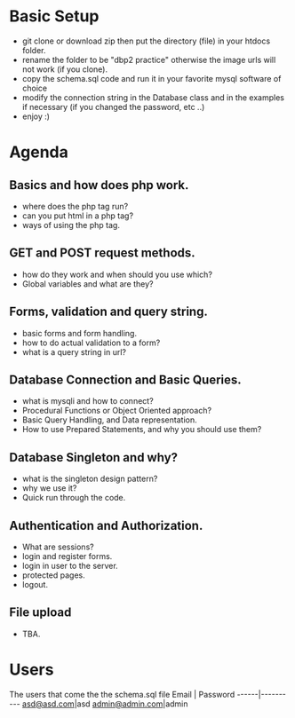 # Basic Setup
  - git clone or download zip then put the directory (file) in your htdocs folder.
  - rename the folder to be "dbp2 practice" otherwise the image urls will not work (if you clone).
  - copy the schema.sql code and run it in your favorite mysql software of choice
  - modify the connection string in the Database class and in the examples if necessary (if you changed the password, etc ..)
  - enjoy :)
# Agenda
 ## Basics and how does php work.
  - where does the php tag run?
  - can you put html in a php tag?
  - ways of using the php tag.

## GET and POST request methods.
  - how do they work and when should you use which?
  - Global variables and what are they?

## Forms, validation and query string.
  - basic forms and form handling.
  - how to do actual validation to a form?
  - what is a query string in url?

## Database Connection and Basic Queries.
  - what is mysqli and how to connect?
  - Procedural Functions or Object Oriented approach?
  - Basic Query Handling, and Data representation.
  - How to use Prepared Statements, and why you should use them?

## Database Singleton and why?
  - what is the singleton design pattern?
  - why we use it?
  - Quick run through the code.

## Authentication and Authorization.
  - What are sessions?
  - login and register forms.
  - login in user to the server.
  - protected pages.
  - logout.

## File upload
  - TBA.
  # Users
  The users that come the the schema.sql file 
  Email | Password
  ------|----------
  asd@asd.com|asd
  admin@admin.com|admin
